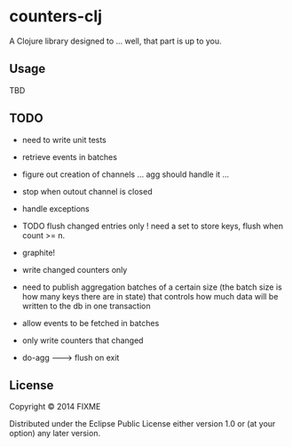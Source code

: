 # counters-clj

A Clojure library designed to ... well, that part is up to you.

## Usage

TBD

## TODO

- need to write unit tests

- retrieve events in batches

- figure out creation of channels ... agg should handle it ...

- stop when outout channel is closed

- handle exceptions

- TODO flush changed entries only ! need a set to store keys, flush when count >= n.

- graphite!

- write changed counters only

- need to publish aggregation batches of a certain size  (the batch size is how many keys there are in state) that controls how much data will be written to the db in one transaction

- allow events to be fetched in batches

- only write counters that changed

- do-agg ---> flush on exit

## License

Copyright © 2014 FIXME

Distributed under the Eclipse Public License either version 1.0 or (at your option) any later version.
